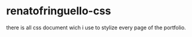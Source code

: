 # renatofringuello-css
there is all css document wich i use to stylize every page of the portfolio. 

